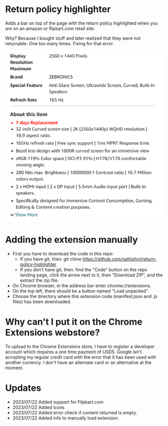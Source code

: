# Return policy highlighter

Adds a bar on top of the page with the return policy highlighted when you are on an amazon or flipkart.com retail site.

Why?
Because I bought stuff and later realized that they were not returnable. One too many times. Fixing for that error.

![Screenshot](screenshot.png)

# Adding the extension manually

- First you have to download the code in this repo:
  - If you have git, then: git clone https://github.com/sathishvj/return-policy-highlighter
  - If you don't have git, then: find the "Code" button on the repo landing page, click the arrow next to it, then "Download ZIP", and the extract the zip file.
- On Chrome browser, in the address bar enter chrome://extensions.
- On the top left, there should be a button named "Load unpacked".
- Choose the directory where this extension code (manifest.json and .js files) has been downloaded.

# Why can't I put it on the Chrome Extensions webstore?

To upload to the Chrome Extensions store, I have to register a developer account which requires a one time payment of USD5.
Google isn't accepting my regular credit card with the error that it has been used with another currency. I don't have an alternate card or an alternative at the moment.

# Updates

- 2023/07/22 Added support for Flipkart.com
- 2023/07/22 Added icons
- 2023/07/22 Added error check if content returned is empty.
- 2023/07/22 Added info to manually load extension.
